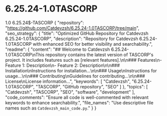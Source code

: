 # 6.25.24-1.0TASCORP
1.0 6.25.24$-TASCORP
{
  "repository": "https://github.com/Catdevzsh/6.25.24-1.0TASCORP/tree/main",
  "seo_strategy": {
    "title": "Optimized GitHub Repository for Catdevzsh 6.25.24-1.0TASCORP",
    "description": "Repository for Catdevzsh 6.25.24-1.0TASCORP with enhanced SEO for better visibility and searchability.",
    "readme": {
      "content": "## Welcome to Catdevzsh 6.25.24-1.0TASCORP\nThis repository contains the latest version of TASCORP's project. It includes features such as [relevant features].\n\n### Features\n- Feature 1: Description\n- Feature 2: Description\n\n### Installation\nInstructions for installation...\n\n### Usage\nInstructions for usage...\n\n### Contributing\nGuidelines for contributing...\n\n### License\nLicense information...",
      "keywords": [
        "Catdevzsh",
        "6.25.24-1.0TASCORP",
        "TASCORP",
        "GitHub repository",
        "SEO"
      ]
    },
    "topics": [
      "Catdevzsh",
      "TASCORP",
      "SEO",
      "software",
      "development"
    ],
    "code_comments": "Ensure all code is well-commented with relevant keywords to enhance searchability.",
    "file_names": "Use descriptive file names such as `Catdevzsh_main_code.py`."
  }
}
